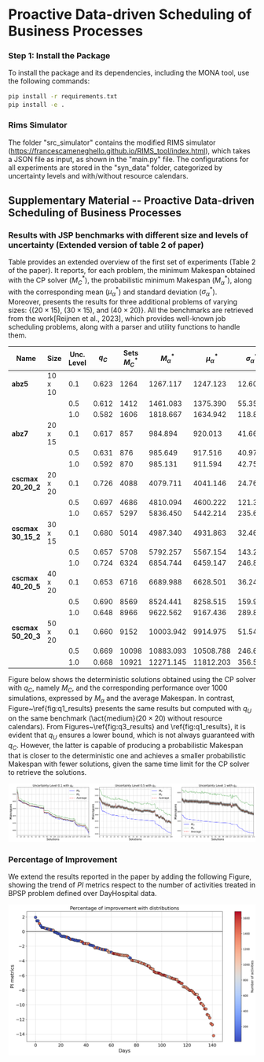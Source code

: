 # Proactive Data-driven Scheduling of Business Processes


### Step 1: Install the Package

To install the package and its dependencies, including the MONA tool, use the following commands:

```bash
pip install -r requirements.txt
pip install -e .
```

### Rims Simulator

The folder "src_simulator" contains the modified RIMS simulator (https://francescameneghello.github.io/RIMS_tool/index.html), which takes a JSON file as input, as shown in the "main.py" file.
The configurations for all experiments are stored in the "syn_data" folder, categorized by uncertainty levels and with/without resource calendars.

## Supplementary Material -- Proactive Data-driven Scheduling of Business Processes

### Results with JSP benchmarks with different size and levels of uncertainty (Extended version of table 2 of paper)

Table provides an extended overview of the first set of experiments (Table 2 of the paper). 
It reports, for each problem, the minimum Makespan obtained with the CP solver ($M^*_{C}$), the probabilistic minimum Makespan ($M^*_{\alpha}$), along with the corresponding mean ($\mu^*_{\alpha}$) and standard deviation ($\sigma^*_{\alpha}$).  
Moreover, presents the results for three additional problems of varying sizes: \{($20 \times 15$), ($30 \times 15$), and ($40 \times 20$)\}. 
All the benchmarks are retrieved from the work[Reijnen et al., 2023], which provides well-known job scheduling problems, along with a parser and utility functions to handle them.

| Name        | Size     | Unc. Level | $q_C$ | Sets $M^*_C$ | $M^*_{α}$ | $\mu^*_{α}$ | $\sigma^*_{α}$ | NP   | Calendars $M^*_C$ | $M^*_{α}$ | $\mu^*_{α}$ | $\sigma^*_{α}$ | NP   |
|-------------|----------|------------|-------|--------------|-----------|-------------|----------------|------|-------------------|-----------|-------------|----------------|------|
| **abz5**    | 10 x 10  | 0.1        | 0.623 | 1264         | 1267.117  | 1247.123    | 12.605         | 1.00 | 6306              | 6318.929  | 6311.387    | 34.791         | 1.00 |
|             |          | 0.5        | 0.612 | 1412         | 1461.083  | 1375.390    | 55.351         | 1.03 | 6522              | 6557.094  | 6530.092    | 309.877        | 1.00 |
|             |          | 1.0        | 0.582 | 1606         | 1818.667  | 1634.942    | 118.814        | 1.13 | 10592             | 12012.313 | 10405.540   | 1254.506       | 1.13 |
| **abz7**    | 20 x 15  | 0.1        | 0.617 | 857          | 984.894   | 920.013     | 41.663         | 1.15 | 10532             | 10544.230 | 10550.919   | 181.384        | 1.00 |
|             |          | 0.5        | 0.631 | 876          | 985.649   | 917.516     | 40.973         | 1.12 | 10845             | 10880.421 | 10884.615   | 261.896        | 1.00 |
|             |          | 1.0        | 0.592 | 870          | 985.131   | 911.594     | 42.759         | 1.13 | 10584             | 11672.917 | 10672.633   | 340.185        | 1.10 |
| **cscmax 20\_20\_2** | 20 x 20  | 0.1        | 0.726 | 4088         | 4079.711  | 4041.146    | 24.760         | 0.99 | 17305             | 17310.267 | 17305.266   | 136.515        | 1.00 |
|             |          | 0.5        | 0.697 | 4686         | 4810.094  | 4600.222    | 121.340        | 1.03 | 21413             | 23461.411 | 22547.239   | 790.885        | 1.10 |
|             |          | 1.0        | 0.657 | 5297         | 5836.450  | 5442.214    | 235.606        | 1.10 | 22802             | 27096.049 | 24824.725   | 1415.784       | 1.10 |
| **cscmax 30\_15\_2** | 30 x 15  | 0.1        | 0.680 | 5014         | 4987.340  | 4931.863    | 32.466         | 0.99 | 21701             | 21717.042 | 21711.987   | 4.136          | 1.00 |
|             |          | 0.5        | 0.657 | 5708         | 5792.257  | 5567.154    | 143.244        | 1.01 | 23417             | 24833.082 | 23561.022   | 464.668        | 1.06 |
|             |          | 1.0        | 0.724 | 6324         | 6854.744  | 6459.147    | 246.865        | 1.08 | 34605             | 34605.057 | 32865.581   | 837.235        | 1.00 |
| **cscmax 40\_20\_5** | 40 x 20  | 0.1        | 0.653 | 6716         | 6689.988  | 6628.501    | 36.241         | 0.99 | 33950             | 35390.976 | 34151.698   | 516.134        | 1.04 |
|             |          | 0.5        | 0.690 | 8569         | 8524.441  | 8258.515    | 159.984        | 0.99 | 32384             | 35267.634 | 33782.977   | 1389.356       | 1.09 |
|             |          | 1.0        | 0.648 | 8966         | 9622.562  | 9167.436    | 289.895        | 1.07 | 35523             | 43038.499 | 40990.318   | 2387.814       | 1.21 |
| **cscmax 50\_20\_3** | 50 x 20  | 0.1        | 0.660 | 9152         | 10003.942 | 9914.975    | 51.546         | 1.09 | 35227             | 35371.868 | 35386.501   | 385.263        | 1.00 |
|             |          | 0.5        | 0.669 | 10098        | 10883.093 | 10508.788   | 246.608        | 1.07 | 37071             | 42722.843 | 39524.659   | 2329.438       | 1.07 |
|             |          | 1.0        | 0.668 | 10921        | 12271.145 | 11812.203   | 356.501        | 1.12 | 44085             | 51451.363 | 46689.336   | 2154.574       | 1.18 |


Figure below shows the deterministic solutions obtained using the CP solver with $q_C$, namely $M_C$, and the corresponding performance over $1000$ simulations, expressed by $M_\alpha$ and the average Makespan. In contrast, Figure~\ref{fig:q1_results} presents the same results but computed with $q_U$ on the same benchmark (\act{medium}($20 \times 20$) without resource calendars). From Figures~\ref{fig:q3_results} and \ref{fig:q1_results}, it is evident that $q_U$ ensures a lower bound, which is not always guaranteed with $q_C$. However, the latter is capable of producing a probabilistic Makespan that is closer to the deterministic one and achieves a smaller probabilistic Makespan with fewer solutions, given the same time limit for the CP solver to retrieve the solutions.

<img src="images/q1_results.png" alt="Alt Text" width="780">

### Percentage of Improvement

We extend the results reported in the paper by adding the following Figure, showing the trend of $PI$ metrics respect to the number of activities treated in BPSP problem defined over DayHospital data. 

<img src="images/PI_metrics_distributions.png" alt="Alt Text" width="780">
